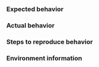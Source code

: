 ### Expected behavior

### Actual behavior

### Steps to reproduce behavior

### Environment information
